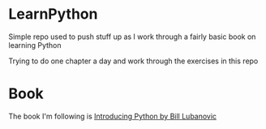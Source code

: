 # LearnPython
Simple repo used to push stuff up as I work through a fairly basic book on learning Python

Trying to do one chapter a day and work through the exercises in this repo

# Book
The book I'm following is [Introducing Python by Bill Lubanovic](https://learning.oreilly.com/library/view/introducing-python/9781449361167/)
